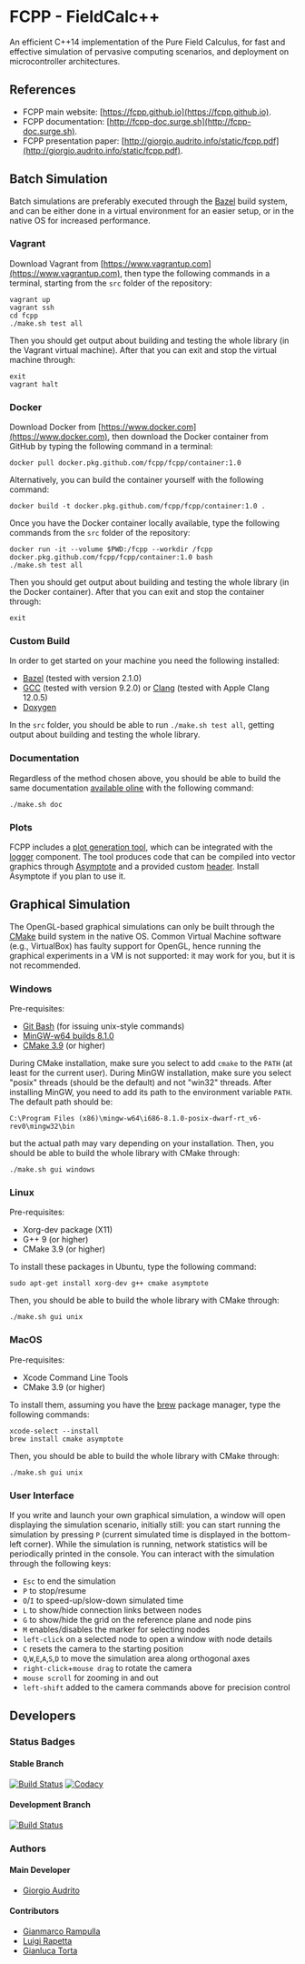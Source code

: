 # FCPP - FieldCalc++

An efficient C++14 implementation of the Pure Field Calculus, for fast and effective simulation of pervasive computing scenarios, and deployment on microcontroller architectures.

## References

- FCPP main website: [https://fcpp.github.io](https://fcpp.github.io).
- FCPP documentation: [http://fcpp-doc.surge.sh](http://fcpp-doc.surge.sh).
- FCPP presentation paper: [http://giorgio.audrito.info/static/fcpp.pdf](http://giorgio.audrito.info/static/fcpp.pdf).


## Batch Simulation

Batch simulations are preferably executed through the [Bazel](https://bazel.build) build system, and can be either done in a virtual environment for an easier setup, or in the native OS for increased performance.

### Vagrant

Download Vagrant from [https://www.vagrantup.com](https://www.vagrantup.com), then type the following commands in a terminal, starting from the `src` folder of the repository:
```
vagrant up
vagrant ssh
cd fcpp
./make.sh test all
```
Then you should get output about building and testing the whole library (in the Vagrant virtual machine). After that you can exit and stop the virtual machine through:
```
exit
vagrant halt
```

### Docker

Download Docker from [https://www.docker.com](https://www.docker.com), then download the Docker container from GitHub by typing the following command in a terminal:
```
docker pull docker.pkg.github.com/fcpp/fcpp/container:1.0
```
Alternatively, you can build the container yourself with the following command:
```
docker build -t docker.pkg.github.com/fcpp/fcpp/container:1.0 .
```
Once you have the Docker container locally available, type the following commands from the `src` folder of the repository:
```
docker run -it --volume $PWD:/fcpp --workdir /fcpp docker.pkg.github.com/fcpp/fcpp/container:1.0 bash
./make.sh test all
```
Then you should get output about building and testing the whole library (in the Docker container). After that you can exit and stop the container through:
```
exit
```

### Custom Build

In order to get started on your machine you need the following installed:

- [Bazel](https://bazel.build) (tested with version 2.1.0)
- [GCC](https://gcc.gnu.org) (tested with version 9.2.0) or [Clang](https://clang.llvm.org) (tested with Apple Clang 12.0.5)
- [Doxygen](http://www.doxygen.nl)

In the `src` folder, you should be able to run `./make.sh test all`, getting output about building and testing the whole library.

### Documentation

Regardless of the method chosen above, you should be able to build the same documentation [available oline](http://fcpp-doc.surge.sh) with the following command:
```
./make.sh doc
```

### Plots

FCPP includes a [plot generation tool](http://fcpp-doc.surge.sh/plot_8hpp.html), which can be integrated with the [logger](http://fcpp-doc.surge.sh/structfcpp_1_1component_1_1logger.html) component. The tool produces code that can be compiled into vector graphics through [Asymptote](http://asymptote.sourceforge.io) and a provided custom [header](https://github.com/fcpp/fcpp/blob/master/src/extras/plotter/plot.asy). Install Asymptote if you plan to use it.


## Graphical Simulation

The OpenGL-based graphical simulations can only be built through the [CMake](https://cmake.org) build system in the native OS. Common Virtual Machine software (e.g., VirtualBox) has faulty support for OpenGL, hence running the graphical experiments in a VM is not supported: it may work for you, but it is not recommended.

### Windows

Pre-requisites:
- [Git Bash](https://gitforwindows.org) (for issuing unix-style commands)
- [MinGW-w64 builds 8.1.0](http://mingw-w64.org/doku.php/download/mingw-builds)
- [CMake 3.9](https://cmake.org) (or higher)

During CMake installation, make sure you select to add `cmake` to the `PATH` (at least for the current user).
During MinGW installation, make sure you select "posix" threads (should be the default) and not "win32" threads. After installing MinGW, you need to add its path to the environment variable `PATH`. The default path should be:
```
C:\Program Files (x86)\mingw-w64\i686-8.1.0-posix-dwarf-rt_v6-rev0\mingw32\bin
```
but the actual path may vary depending on your installation. Then, you should be able to build the whole library with CMake through:
```
./make.sh gui windows
```

### Linux

Pre-requisites:
- Xorg-dev package (X11)
- G++ 9 (or higher)
- CMake 3.9 (or higher)

To install these packages in Ubuntu, type the following command:
```
sudo apt-get install xorg-dev g++ cmake asymptote
```
Then, you should be able to build the whole library with CMake through:
```
./make.sh gui unix
```

### MacOS

Pre-requisites:
- Xcode Command Line Tools
- CMake 3.9 (or higher)

To install them, assuming you have the [brew](https://brew.sh) package manager, type the following commands:
```
xcode-select --install
brew install cmake asymptote
```
Then, you should be able to build the whole library with CMake through:
```
./make.sh gui unix
```

### User Interface

If you write and launch your own graphical simulation, a window will open displaying the simulation scenario, initially still: you can start running the simulation by pressing `P` (current simulated time is displayed in the bottom-left corner). While the simulation is running, network statistics will be periodically printed in the console. You can interact with the simulation through the following keys:
- `Esc` to end the simulation
- `P` to stop/resume
- `O`/`I` to speed-up/slow-down simulated time
- `L` to show/hide connection links between nodes
- `G` to show/hide the grid on the reference plane and node pins
- `M` enables/disables the marker for selecting nodes
- `left-click` on a selected node to open a window with node details
- `C` resets the camera to the starting position
- `Q`,`W`,`E`,`A`,`S`,`D` to move the simulation area along orthogonal axes
- `right-click`+`mouse drag` to rotate the camera
- `mouse scroll` for zooming in and out
- `left-shift` added to the camera commands above for precision control


## Developers

### Status Badges

#### Stable Branch
[![Build Status](https://github.com/fcpp/fcpp/actions/workflows/main.yml/badge.svg?branch=master)](https://github.com/fcpp/fcpp/actions?query=branch%3Amaster)
[![Codacy](https://api.codacy.com/project/badge/Grade/90634407d674499cb62da7d7d74e8b42)](https://app.codacy.com/gh/fcpp/fcpp?utm_source=github.com&utm_medium=referral&utm_content=fcpp/fcpp&utm_campaign=Badge_Grade_Dashboard)

#### Development Branch
[![Build Status](https://github.com/fcpp/fcpp/actions/workflows/main.yml/badge.svg?branch=dev)](https://github.com/fcpp/fcpp/actions?query=branch%3Adev)

### Authors

#### Main Developer

- [Giorgio Audrito](http://giorgio.audrito.info/#!/research)

#### Contributors

- [Gianmarco Rampulla](https://github.com/denoide1)
- [Luigi Rapetta](https://github.com/rapfamily4)
- [Gianluca Torta](http://www.di.unito.it/~torta)
